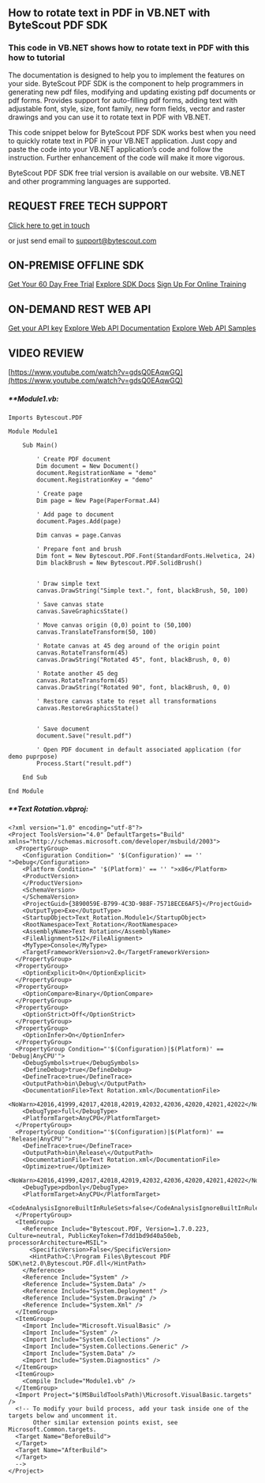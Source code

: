 ## How to rotate text in PDF in VB.NET with ByteScout PDF SDK

### This code in VB.NET shows how to rotate text in PDF with this how to tutorial

The documentation is designed to help you to implement the features on your side. ByteScout PDF SDK is the component to help programmers in generating new pdf files, modifying and updating existing pdf documents or pdf forms. Provides support for auto-filling pdf forms, adding text with adjustable font, style, size, font family, new form fields, vector and raster drawings and you can use it to rotate text in PDF with VB.NET.

This code snippet below for ByteScout PDF SDK works best when you need to quickly rotate text in PDF in your VB.NET application. Just copy and paste the code into your VB.NET application’s code and follow the instruction. Further enhancement of the code will make it more vigorous.

ByteScout PDF SDK free trial version is available on our website. VB.NET and other programming languages are supported.

## REQUEST FREE TECH SUPPORT

[Click here to get in touch](https://bytescout.zendesk.com/hc/en-us/requests/new?subject=ByteScout%20PDF%20SDK%20Question)

or just send email to [support@bytescout.com](mailto:support@bytescout.com?subject=ByteScout%20PDF%20SDK%20Question) 

## ON-PREMISE OFFLINE SDK 

[Get Your 60 Day Free Trial](https://bytescout.com/download/web-installer?utm_source=github-readme)
[Explore SDK Docs](https://bytescout.com/documentation/index.html?utm_source=github-readme)
[Sign Up For Online Training](https://academy.bytescout.com/)


## ON-DEMAND REST WEB API

[Get your API key](https://pdf.co/documentation/api?utm_source=github-readme)
[Explore Web API Documentation](https://pdf.co/documentation/api?utm_source=github-readme)
[Explore Web API Samples](https://github.com/bytescout/ByteScout-SDK-SourceCode/tree/master/PDF.co%20Web%20API)

## VIDEO REVIEW

[https://www.youtube.com/watch?v=gdsQ0EAqwGQ](https://www.youtube.com/watch?v=gdsQ0EAqwGQ)




<!-- code block begin -->

##### ****Module1.vb:**
    
```
Imports Bytescout.PDF

Module Module1

    Sub Main()

        ' Create PDF document
        Dim document = New Document()
        document.RegistrationName = "demo"
        document.RegistrationKey = "demo"

        ' Create page
        Dim page = New Page(PaperFormat.A4)

        ' Add page to document
        document.Pages.Add(page)

        Dim canvas = page.Canvas

        ' Prepare font and brush
        Dim font = New Bytescout.PDF.Font(StandardFonts.Helvetica, 24)
        Dim blackBrush = New Bytescout.PDF.SolidBrush()


        ' Draw simple text
        canvas.DrawString("Simple text.", font, blackBrush, 50, 100)

        ' Save canvas state
        canvas.SaveGraphicsState()

        ' Move canvas origin (0,0) point to (50,100)
        canvas.TranslateTransform(50, 100)

        ' Rotate canvas at 45 deg around of the origin point
        canvas.RotateTransform(45)
        canvas.DrawString("Rotated 45", font, blackBrush, 0, 0)

        ' Rotate another 45 deg
        canvas.RotateTransform(45)
        canvas.DrawString("Rotated 90", font, blackBrush, 0, 0)

        ' Restore canvas state to reset all transformations
        canvas.RestoreGraphicsState()
        

        ' Save document
        document.Save("result.pdf")

        ' Open PDF document in default associated application (for demo puprpose)
        Process.Start("result.pdf")

    End Sub

End Module

```

<!-- code block end -->    

<!-- code block begin -->

##### ****Text Rotation.vbproj:**
    
```
<?xml version="1.0" encoding="utf-8"?>
<Project ToolsVersion="4.0" DefaultTargets="Build" xmlns="http://schemas.microsoft.com/developer/msbuild/2003">
  <PropertyGroup>
    <Configuration Condition=" '$(Configuration)' == '' ">Debug</Configuration>
    <Platform Condition=" '$(Platform)' == '' ">x86</Platform>
    <ProductVersion>
    </ProductVersion>
    <SchemaVersion>
    </SchemaVersion>
    <ProjectGuid>{3890059E-B799-4C3D-988F-75718ECE6AF5}</ProjectGuid>
    <OutputType>Exe</OutputType>
    <StartupObject>Text_Rotation.Module1</StartupObject>
    <RootNamespace>Text_Rotation</RootNamespace>
    <AssemblyName>Text Rotation</AssemblyName>
    <FileAlignment>512</FileAlignment>
    <MyType>Console</MyType>
    <TargetFrameworkVersion>v2.0</TargetFrameworkVersion>
  </PropertyGroup>
  <PropertyGroup>
    <OptionExplicit>On</OptionExplicit>
  </PropertyGroup>
  <PropertyGroup>
    <OptionCompare>Binary</OptionCompare>
  </PropertyGroup>
  <PropertyGroup>
    <OptionStrict>Off</OptionStrict>
  </PropertyGroup>
  <PropertyGroup>
    <OptionInfer>On</OptionInfer>
  </PropertyGroup>
  <PropertyGroup Condition="'$(Configuration)|$(Platform)' == 'Debug|AnyCPU'">
    <DebugSymbols>true</DebugSymbols>
    <DefineDebug>true</DefineDebug>
    <DefineTrace>true</DefineTrace>
    <OutputPath>bin\Debug\</OutputPath>
    <DocumentationFile>Text Rotation.xml</DocumentationFile>
    <NoWarn>42016,41999,42017,42018,42019,42032,42036,42020,42021,42022</NoWarn>
    <DebugType>full</DebugType>
    <PlatformTarget>AnyCPU</PlatformTarget>
  </PropertyGroup>
  <PropertyGroup Condition="'$(Configuration)|$(Platform)' == 'Release|AnyCPU'">
    <DefineTrace>true</DefineTrace>
    <OutputPath>bin\Release\</OutputPath>
    <DocumentationFile>Text Rotation.xml</DocumentationFile>
    <Optimize>true</Optimize>
    <NoWarn>42016,41999,42017,42018,42019,42032,42036,42020,42021,42022</NoWarn>
    <DebugType>pdbonly</DebugType>
    <PlatformTarget>AnyCPU</PlatformTarget>
    <CodeAnalysisIgnoreBuiltInRuleSets>false</CodeAnalysisIgnoreBuiltInRuleSets>
  </PropertyGroup>
  <ItemGroup>
    <Reference Include="Bytescout.PDF, Version=1.7.0.223, Culture=neutral, PublicKeyToken=f7dd1bd9d40a50eb, processorArchitecture=MSIL">
      <SpecificVersion>False</SpecificVersion>
      <HintPath>C:\Program Files\Bytescout PDF SDK\net2.0\Bytescout.PDF.dll</HintPath>
    </Reference>
    <Reference Include="System" />
    <Reference Include="System.Data" />
    <Reference Include="System.Deployment" />
    <Reference Include="System.Drawing" />
    <Reference Include="System.Xml" />
  </ItemGroup>
  <ItemGroup>
    <Import Include="Microsoft.VisualBasic" />
    <Import Include="System" />
    <Import Include="System.Collections" />
    <Import Include="System.Collections.Generic" />
    <Import Include="System.Data" />
    <Import Include="System.Diagnostics" />
  </ItemGroup>
  <ItemGroup>
    <Compile Include="Module1.vb" />
  </ItemGroup>
  <Import Project="$(MSBuildToolsPath)\Microsoft.VisualBasic.targets" />
  <!-- To modify your build process, add your task inside one of the targets below and uncomment it. 
       Other similar extension points exist, see Microsoft.Common.targets.
  <Target Name="BeforeBuild">
  </Target>
  <Target Name="AfterBuild">
  </Target>
  -->
</Project>
```

<!-- code block end -->